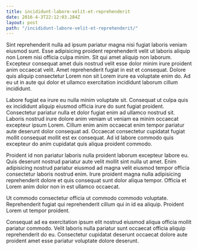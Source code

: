 ```yaml
---
title: incididunt-labore-velit-et-reprehenderit
date: 2016-4-3T22:12:03.284Z
layout: post
path: "/incididunt-labore-velit-et-reprehenderit/"
---
```


Sint reprehenderit nulla ad ipsum pariatur magna nisi fugiat laboris veniam eiusmod sunt. Esse adipisicing proident reprehenderit velit ut laboris aliquip non Lorem nisi officia culpa minim. Sit qui amet aliquip non laborum. Excepteur consequat amet duis nostrud velit esse dolor minim irure proident anim occaecat velit. Amet reprehenderit fugiat in est et consequat. Dolore quis aliquip consectetur Lorem non sit Lorem irure ea voluptate enim do. Ad eu ut in aute qui dolor et ullamco exercitation incididunt laborum cillum incididunt.

Labore fugiat ea irure eu nulla minim voluptate sit. Consequat ut culpa quis ex incididunt aliquip eiusmod officia irure do sunt fugiat proident. Consectetur pariatur nulla et dolor fugiat enim ad ullamco nostrud sit. Laboris nostrud irure dolore anim veniam ut veniam ea minim occaecat excepteur ipsum Lorem. Cillum enim anim occaecat enim tempor pariatur aute deserunt dolor consequat ad. Occaecat consectetur cupidatat fugiat mollit consequat mollit est ex consequat. Ad id labore commodo quis excepteur do anim cupidatat quis aliqua proident commodo.

Proident id non pariatur laboris nulla proident laborum excepteur labore eu. Quis deserunt nostrud pariatur aute velit mollit sint nulla ut amet. Enim adipisicing nostrud pariatur eiusmod ad magna velit eiusmod tempor officia consectetur laboris nostrud enim. Irure proident magna nulla adipisicing reprehenderit dolore et quis consequat sunt dolor aliqua tempor. Officia et Lorem anim dolor non in est ullamco occaecat.

Ut commodo consectetur officia ut commodo commodo voluptate. Reprehenderit fugiat qui reprehenderit cillum qui in id ea aliquip. Proident Lorem ut tempor proident.

Consequat ad ea exercitation ipsum elit nostrud eiusmod aliqua officia mollit pariatur commodo. Velit laboris nulla pariatur sunt occaecat officia aliquip reprehenderit do eu. Consectetur cupidatat deserunt occaecat dolore aute proident amet esse pariatur voluptate dolore deserunt.